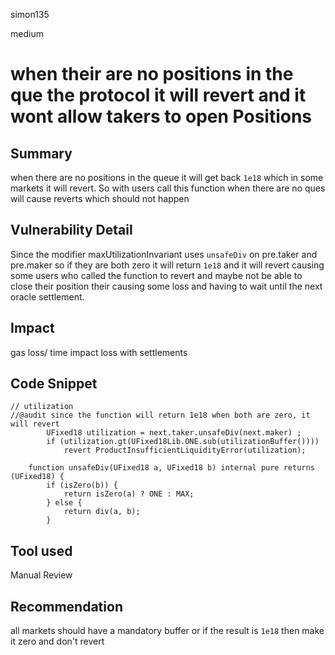 simon135

medium

# when their are no positions in the que the protocol it will revert and it wont allow  takers to open Positions

## Summary
when there are no positions in the queue it will get back `1e18` which in some markets it will revert. So with users call this function when there are no ques will cause reverts which should not happen
## Vulnerability Detail
Since the modifier maxUtilizationInvariant uses `unsafeDiv` on pre.taker and pre.maker so if they are both zero it will return `1e18` and it will revert causing some users who called the function to revert and maybe not be able to close their position their causing some loss and having to wait until the next oracle settlement. 
## Impact
gas loss/ time impact loss with settlements
## Code Snippet
```solidity
// utilization
//@audit since the function will return 1e18 when both are zero, it will revert  
        UFixed18 utilization = next.taker.unsafeDiv(next.maker) ;
        if (utilization.gt(UFixed18Lib.ONE.sub(utilizationBuffer()))) 
            revert ProductInsufficientLiquidityError(utilization);
```
```solidity
    function unsafeDiv(UFixed18 a, UFixed18 b) internal pure returns (UFixed18) {
        if (isZero(b)) {
            return isZero(a) ? ONE : MAX;
        } else {
            return div(a, b);
        }
```
## Tool used

Manual Review

## Recommendation
all markets should have a mandatory buffer or if the result is `1e18` then make it zero and don't revert 